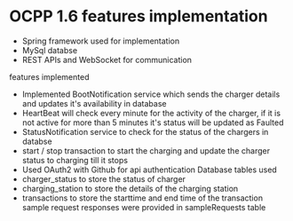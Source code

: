 # OCPP 1.6 features implementation


* Spring framework used for implementation 
* MySql databse 
* REST APIs and WebSocket for communication 

features implemented

* Implemented BootNotification service which sends the charger details and updates it's availability in database
* HeartBeat will check every minute for the activity of the charger, if it is not active for more than 5 minutes it's status will be updated as Faulted
* StatusNotification service to check for the status of the chargers in databse
* start / stop transaction to start the charging  and update the charger status to charging till it stops
* Used OAuth2 with Github for api authentication
Database tables used
* charger_status to store the status of charger
* charging_station to store the details of the charging station
* transactions to store the starttime and end time of the transaction
sample request responses were provided in sampleRequests table
